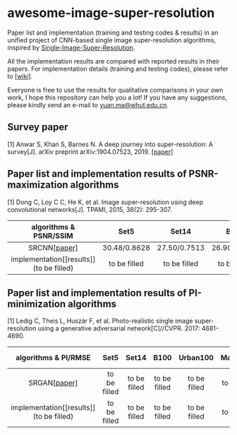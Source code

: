 # awesome-image-super-resolution
Paper list and implementation  (training and testing codes & results) in an unified project of CNN-based single image super-resolution algorithms, inspired by [Single-Image-Super-Resolution](https://github.com/YapengTian/Single-Image-Super-Resolution).

All the implementation results are compared with reported results in their papers. For implementation details (training and testing codes), please refer to [[wiki]]( https://github.com/ascetic-yuanma/awesome-image-super-resolution/wiki/Implementation--details).

Everyone is free to use the results for qualitative comparisons in your own work, I hope this repository can help you a lot! If you have any suggestions, please kindly send an e-mail to yuan.ma@whut.edu.cn.

## Survey paper
[1] Anwar S, Khan S, Barnes N. A deep journey into super-resolution: A survey[J]. arXiv preprint arXiv:1904.07523, 2019. [[paper]](https://arxiv.org/pdf/1904.07523.pdf)

## Paper list and implementation results of PSNR-maximization algorithms
[1] Dong C, Loy C C, He K, et al. Image super-resolution using deep convolutional networks[J]. TPAMI, 2015, 38(2): 295-307. 

|                    algorithms & PSNR/SSIM                    |     Set5     |    Set14     |     B100     |   Urban100   |   Manga109   |
| :----------------------------------------------------------: | :----------: | :----------: | :----------: | :----------: | :----------: |
| SRCNN[[paper]](http://mmlab.ie.cuhk.edu.hk/projects/SRCNN.html) | 30.48/0.8628 | 27.50/0.7513 | 26.90/0.7103 | 24.52/0.7226 | 27.66/0.8580 |
|    implementation[[results]](to be filled)    | to be filled | to be filled | to be filled | to be filled | to be filled |

## Paper list and implementation results of PI-minimization algorithms
[1] Ledig C, Theis L, Huszár F, et al. Photo-realistic single image super-resolution using a generative adversarial network[C]//CVPR. 2017: 4681-4690.

|                  algorithms & PI/RMSE                  |     Set5     |    Set14     |     B100     |   Urban100   |   Manga109   |   PIRM-SR    |
| :----------------------------------------------------: | :----------: | :----------: | :----------: | :----------: | :----------: | :----------: |
|  SRGAN[[paper]](https://arxiv.org/pdf/1609.04802.pdf)  | to be filled | to be filled | to be filled | to be filled | to be filled | to be filled |
| implementation[[results]](to be filled) | to be filled | to be filled | to be filled | to be filled | to be filled | to be filled |

